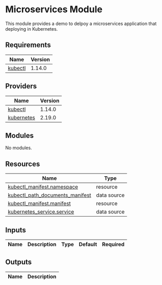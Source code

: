 # Microservices Module

This module provides a demo to delpoy a microservices application that deploying in Kubernetes.

<!-- BEGIN_TF_DOCS -->

## Requirements

| Name | Version |
|------|---------|
| <a name="requirement_kubectl"></a> [kubectl](#requirement\_kubectl) | 1.14.0 |

## Providers

| Name | Version |
|------|---------|
| <a name="provider_kubectl"></a> [kubectl](#provider\_kubectl) | 1.14.0 |
| <a name="provider_kubernetes"></a> [kubernetes](#provider\_kubernetes) | 2.19.0 |

## Modules

No modules.

## Resources

| Name | Type |
|------|------|
| [kubectl_manifest.namespace](https://registry.terraform.io/providers/gavinbunney/kubectl/latest/docs/resources/kubectl_manifest) | resource |
| [kubectl_path_documents_manifest](https://registry.terraform.io/providers/gavinbunney/kubectl/latest/docs/data-sources/kubectl_path_documents) | data source |
| [kubectl_manifest.manifest](https://registry.terraform.io/providers/gavinbunney/kubectl/latest/docs/resources/kubectl_manifest) | resource |
| [kubernetes_service.service](https://registry.terraform.io/providers/hashicorp/kubernetes/latest/docs/data-sources/service) | data source |

## Inputs

| Name | Description | Type | Default | Required |
|------|-------------|------|---------|:--------:|

## Outputs

| Name | Description |
|------|-------------|

<!-- END_TF_DOCS -->
